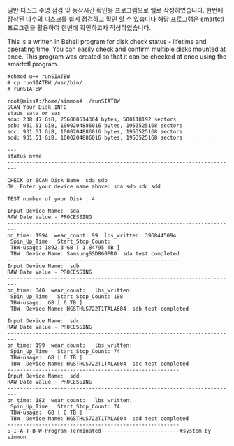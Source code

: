 일반 디스크 수명 점검 및 동작시간 확인용 프로그램으로 쉘로 작성하였습니다.
한번에 장착된 다수의 디스크를 쉽게 점검하고 확인 할 수 있습니다
해당 프로그램은 smartctl 프로그램을 활용하여 한번에 확인하고자 작성하였습니다.

This is a written in Bshell program for disk check status - lifetime and operating time.
You can easily check and confirm multiple disks mounted at once.
This program was created so that it can be checked at once using the smartctl program.

    #chmod u+x runSIATBW
    # cp runSIATBW /usr/bin/
    # runSIATBW

    root@missA:/home/simmon# ./runSIATBW
    SCAN Your Disk INFO
    staus sata or sas
    sda: 238.47 GiB, 256060514304 bytes, 500118192 sectors
    sdb: 931.51 GiB, 1000204886016 bytes, 1953525168 sectors
    sdc: 931.51 GiB, 1000204886016 bytes, 1953525168 sectors
    sdd: 931.51 GiB, 1000204886016 bytes, 1953525168 sectors
    -------------------------------------------------------------------------
    status nvme
    -------------------------------------------------------------------------
                                                                         
    CHECK or SCAN Disk Name  sda sdb 
    OK, Enter your device name above: sda sdb sdc sdd
                                                                         
    TEST number of your Disk : 4
                                                                         
    Input Device Name:  sda 
    RAW Date Value - PROCESSING                        
    -------------------------------------------------------------------------
    on_time: 1994  wear_count: 99  lbs_written: 3968445094
     Spin_Up_Time   Start_Stop_Count: 
     TBW-usage: 1892.3 GB [ 1.84795 TB ]
     TBW  Device Name: SamsungSSD860PRO  sda test completed
    -------------------------------------------------------
    Input Device Name:  sdb 
    RAW Date Value - PROCESSING                        
    -------------------------------------------------------------------------
    on_time: 340  wear_count:   lbs_written: 
     Spin_Up_Time   Start_Stop_Count: 188
     TBW-usage:  GB [ 0 TB ]
     TBW  Device Name: HGSTHUS722T1TALA604  sdb test completed
    -------------------------------------------------------
    Input Device Name:  sdc 
    RAW Date Value - PROCESSING                        
    -------------------------------------------------------------------------
    on_time: 199  wear_count:   lbs_written: 
     Spin_Up_Time   Start_Stop_Count: 74
     TBW-usage:  GB [ 0 TB ]
     TBW  Device Name: HGSTHUS722T1TALA604  sdc test completed
    -------------------------------------------------------
    Input Device Name:  sdd 
    RAW Date Value - PROCESSING                        
    -------------------------------------------------------------------------
    on_time: 182  wear_count:   lbs_written: 
     Spin_Up_Time   Start_Stop_Count: 74
     TBW-usage:  GB [ 0 TB ]
     TBW  Device Name: HGSTHUS722T1TALA604  sdd test completed
    -------------------------------------------------------
    S-I-A-T-B-W-Program-Terminated-------------------------💗system by simmon
